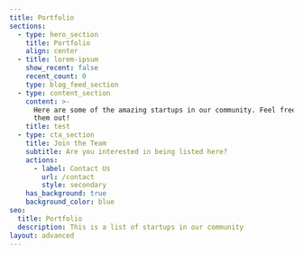 ```yaml
---
title: Portfolio
sections:
  - type: hero_section
    title: Portfolio
    align: center
  - title: lorem-ipsum
    show_recent: false
    recent_count: 0
    type: blog_feed_section
  - type: content_section
    content: >-
      Here are some of the amazing startups in our community. Feel free to check
      them out!
    title: test
  - type: cta_section
    title: Join the Team
    subtitle: Are you interested in being listed here?
    actions:
      - label: Contact Us
        url: /contact
        style: secondary
    has_background: true
    background_color: blue
seo:
  title: Portfolio
  description: This is a list of startups in our community
layout: advanced
---
```

